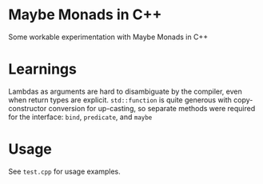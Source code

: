 # Maybe Monads in C++

Some workable experimentation with Maybe Monads in C++

# Learnings

Lambdas as arguments are hard to disambiguate by the compiler, even when return types are explicit.  `std::function` is quite generous with copy-constructor conversion for up-casting, so separate methods were required for the interface: `bind`, `predicate`, and `maybe`

# Usage

See `test.cpp` for usage examples.
